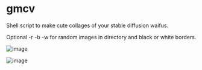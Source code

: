 # gmcv

Shell script to make cute collages of your stable diffusion waifus.

Optional -r -b -w for random images in directory and black or white borders.

![image](https://user-images.githubusercontent.com/64992493/212883980-21af6a2d-fc8e-490a-95a0-8f086c076892.png)

![image](https://user-images.githubusercontent.com/64992493/212884825-6ab9df71-efec-45fa-8f06-aaa89c9bfeef.png)
